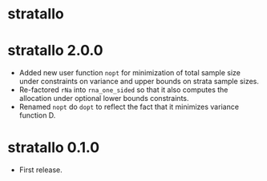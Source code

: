 # stratallo

# stratallo 2.0.0

* Added new user function `nopt` for minimization of total sample size under
  constraints on variance and upper bounds on strata sample sizes. 
* Re-factored `rNa` into `rna_one_sided` so that it also computes the allocation
  under optional lower bounds constraints.
* Renamed `nopt` do `dopt` to reflect the fact that it minimizes variance
  function D.
  
# stratallo 0.1.0

* First release.
